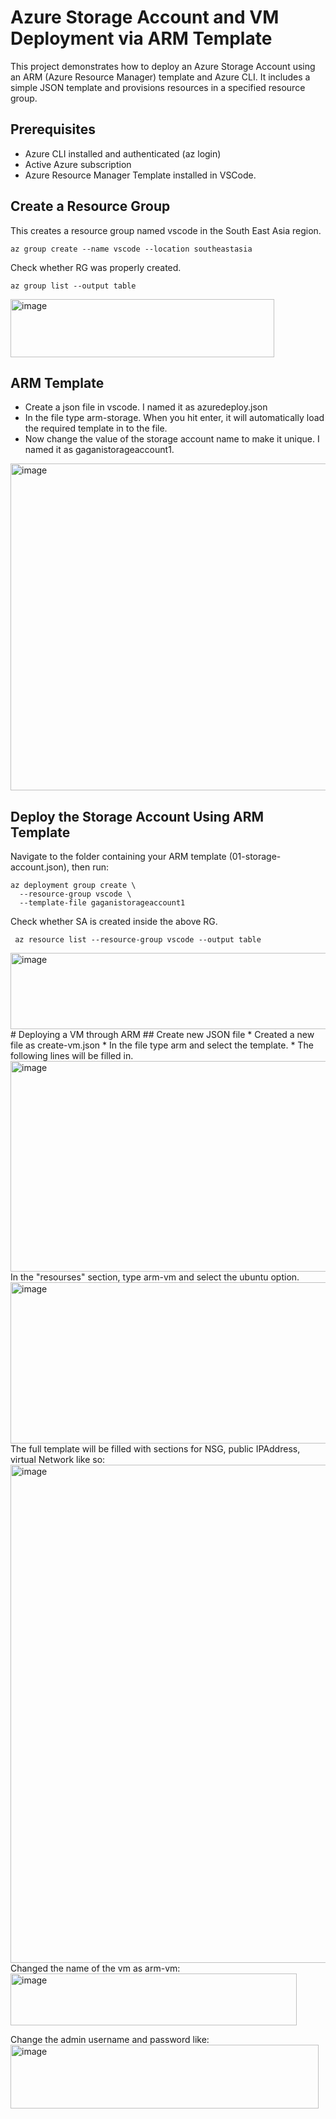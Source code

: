 # Azure Storage Account and VM Deployment via ARM Template
This project demonstrates how to deploy an Azure Storage Account using an ARM (Azure Resource Manager) template and Azure CLI. It includes a simple JSON template and provisions resources in a specified resource group.
## Prerequisites
* Azure CLI installed and authenticated (az login)
* Active Azure subscription
* Azure Resource Manager Template installed in VSCode.
## Create a Resource Group
This creates a resource group named vscode in the South East Asia region.
```
az group create --name vscode --location southeastasia
```
Check whether RG was properly created.
```
az group list --output table
```
<img width="422" height="93" alt="image" src="https://github.com/user-attachments/assets/3f187405-5e60-4c1a-b2da-1f4adb44e9c7" />

## ARM Template
* Create a json file in vscode. I named it as azuredeploy.json
* In the file type arm-storage. When you hit enter, it will automatically load the required template in to the file.
* Now change the value of the storage account name to make it unique. I named it as gaganistorageaccount1.

<img width="548" height="523" alt="image" src="https://github.com/user-attachments/assets/f78df653-4f75-4f3c-a796-4b73c6ae6ce8" />

## Deploy the Storage Account Using ARM Template
Navigate to the folder containing your ARM template (01-storage-account.json), then run:
```
az deployment group create \
  --resource-group vscode \
  --template-file gaganistorageaccount1
```
Check whether SA is created inside the above RG.
```
 az resource list --resource-group vscode --output table
```
<img width="807" height="122" alt="image" src="https://github.com/user-attachments/assets/b2cb15bf-b676-4003-9ff1-4c8b257bb3a6" />
# Deploying a VM through ARM
## Create new JSON file
* Created a new file as create-vm.json
* In the file type arm and select the template.
* The following lines will be filled in.
<img width="626" height="337" alt="image" src="https://github.com/user-attachments/assets/d2fb0ad3-e1f0-4496-afaf-9b68826932a2" />
In the "resourses" section, type arm-vm and select the ubuntu option.
<img width="513" height="258" alt="image" src="https://github.com/user-attachments/assets/b013cfd3-2c00-4414-8fc2-0a7bde0df189" />
The full template will be filled with sections for NSG, public IPAddress, virtual Network like so:
<img width="602" height="797" alt="image" src="https://github.com/user-attachments/assets/a025f7c4-5414-4048-9aa2-53e01683128b" />
Changed the name of the vm as arm-vm:
<img width="458" height="83" alt="image" src="https://github.com/user-attachments/assets/f497ec75-5485-4149-8c8a-cb445dc1cf40" />

Change the admin username and password like:
<img width="493" height="102" alt="image" src="https://github.com/user-attachments/assets/46fe635a-57b6-4385-8bce-2b29a954052b" />
